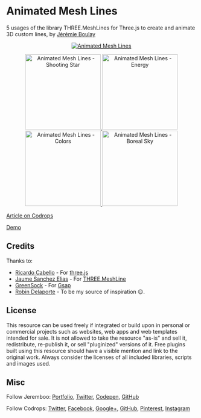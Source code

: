 # Animated Mesh Lines

5 usages of the library THREE.MeshLines for Three.js to create and animate 3D custom lines, by [Jérémie Boulay](https://jeremieboulay.fr/portfolio/)

<p align="center">
  <a href="https://tympanus.net/codrops/?p=37034">
    <img alt="Animated Mesh Lines" src="https://tympanus.net/codrops/wp-content/uploads/2019/01/MeshLines_Featured-2.jpg">
  </a>
</p>

<p align="center">
  <a href="https://tympanus.net/Development/AnimatedMeshLines">
    <img alt="Animated Mesh Lines - Shooting Star" src="https://github.com/Jeremboo/animated-mesh-lines/blob/master/previews/preview/preview.gif?raw=true" width="200">
  </a>
  <a href="https://tympanus.net/Development/AnimatedMeshLines/demo3.html">
    <img alt="Animated Mesh Lines - Energy " src="https://github.com/Jeremboo/animated-mesh-lines/blob/master/previews/preview3.gif?raw=true" width="200">
  </a>
  <a href="https://tympanus.net/Development/AnimatedMeshLines/demo4.html">
    <img alt="Animated Mesh Lines - Colors " src="https://github.com/Jeremboo/animated-mesh-lines/blob/master/previews/preview4.gif?raw=true" width="200">
  </a>
  <a href="https://tympanus.net/Development/AnimatedMeshLines/demo5.html">
    <img alt="Animated Mesh Lines - Boreal Sky" src="https://github.com/Jeremboo/animated-mesh-lines/blob/master/previews/preview5.gif?raw=true" width="200">
  </a>
</p>

[Article on Codrops](https://tympanus.net/codrops/?p=37034)

[Demo](https://tympanus.net/Development/AnimatedMeshLines)

## Credits

Thanks to:
- [Ricardo Cabello](https://mrdoob.com/) - For [three.js](https://threejs.org)
- [Jaume Sanchez Elias](https://twitter.com/thespite) - For [THREE.MeshLine](https://github.com/spite/THREE.MeshLine)
- [GreenSock](https://greensock.com/) - For [Gsap](https://greensock.com/)
- [Robin Delaporte](https://robindelaporte.fr/) - To be my source of inspiration 😉.


## License
This resource can be used freely if integrated or build upon in personal or commercial projects such as websites, web apps and web templates intended for sale. It is not allowed to take the resource "as-is" and sell it, redistribute, re-publish it, or sell "pluginized" versions of it. Free plugins built using this resource should have a visible mention and link to the original work. Always consider the licenses of all included libraries, scripts and images used.

## Misc

Follow Jeremboo: [Portfolio](https://jeremieboulay.fr/portfolio/), [Twitter](https://twitter.com/JeremBoo), [Codepen](https://codepen.io/Jeremboo/), [GitHub](https://github.com/Jeremboo)

Follow Codrops: [Twitter](http://www.twitter.com/codrops), [Facebook](http://www.facebook.com/codrops), [Google+](https://plus.google.com/101095823814290637419), [GitHub](https://github.com/codrops), [Pinterest](http://www.pinterest.com/codrops/), [Instagram](https://www.instagram.com/codropsss/)




